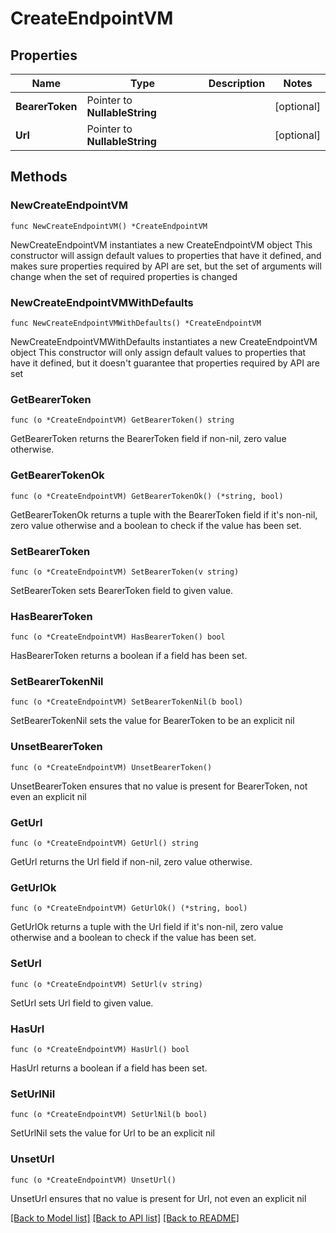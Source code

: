 # CreateEndpointVM

## Properties

Name | Type | Description | Notes
------------ | ------------- | ------------- | -------------
**BearerToken** | Pointer to **NullableString** |  | [optional] 
**Url** | Pointer to **NullableString** |  | [optional] 

## Methods

### NewCreateEndpointVM

`func NewCreateEndpointVM() *CreateEndpointVM`

NewCreateEndpointVM instantiates a new CreateEndpointVM object
This constructor will assign default values to properties that have it defined,
and makes sure properties required by API are set, but the set of arguments
will change when the set of required properties is changed

### NewCreateEndpointVMWithDefaults

`func NewCreateEndpointVMWithDefaults() *CreateEndpointVM`

NewCreateEndpointVMWithDefaults instantiates a new CreateEndpointVM object
This constructor will only assign default values to properties that have it defined,
but it doesn't guarantee that properties required by API are set

### GetBearerToken

`func (o *CreateEndpointVM) GetBearerToken() string`

GetBearerToken returns the BearerToken field if non-nil, zero value otherwise.

### GetBearerTokenOk

`func (o *CreateEndpointVM) GetBearerTokenOk() (*string, bool)`

GetBearerTokenOk returns a tuple with the BearerToken field if it's non-nil, zero value otherwise
and a boolean to check if the value has been set.

### SetBearerToken

`func (o *CreateEndpointVM) SetBearerToken(v string)`

SetBearerToken sets BearerToken field to given value.

### HasBearerToken

`func (o *CreateEndpointVM) HasBearerToken() bool`

HasBearerToken returns a boolean if a field has been set.

### SetBearerTokenNil

`func (o *CreateEndpointVM) SetBearerTokenNil(b bool)`

 SetBearerTokenNil sets the value for BearerToken to be an explicit nil

### UnsetBearerToken
`func (o *CreateEndpointVM) UnsetBearerToken()`

UnsetBearerToken ensures that no value is present for BearerToken, not even an explicit nil
### GetUrl

`func (o *CreateEndpointVM) GetUrl() string`

GetUrl returns the Url field if non-nil, zero value otherwise.

### GetUrlOk

`func (o *CreateEndpointVM) GetUrlOk() (*string, bool)`

GetUrlOk returns a tuple with the Url field if it's non-nil, zero value otherwise
and a boolean to check if the value has been set.

### SetUrl

`func (o *CreateEndpointVM) SetUrl(v string)`

SetUrl sets Url field to given value.

### HasUrl

`func (o *CreateEndpointVM) HasUrl() bool`

HasUrl returns a boolean if a field has been set.

### SetUrlNil

`func (o *CreateEndpointVM) SetUrlNil(b bool)`

 SetUrlNil sets the value for Url to be an explicit nil

### UnsetUrl
`func (o *CreateEndpointVM) UnsetUrl()`

UnsetUrl ensures that no value is present for Url, not even an explicit nil

[[Back to Model list]](../README.md#documentation-for-models) [[Back to API list]](../README.md#documentation-for-api-endpoints) [[Back to README]](../README.md)


